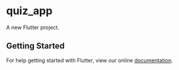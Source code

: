 # quiz_app

A new Flutter project.

## Getting Started

For help getting started with Flutter, view our online
[documentation](https://flutter.io/).
